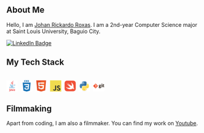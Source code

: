 
  ## About Me
  Hello, I am <a href="https://rickardo-roxas.github.io">Johan Rickardo Roxas</a>. I am a 2nd-year Computer Science major at Saint Louis University, Baguio City. 

<div id="badges">
  <a href="https://www.linkedin.com/in/johan-rickardo-roxas/">
    <img src="https://img.shields.io/badge/LinkedIn-blue?style=for-the-badge&logo=linkedin&logoColor=white" alt="LinkedIn Badge"/>
  </a>
</div>

## My Tech Stack
<div id="stack">
  <br>
    <img src="https://github.com/devicons/devicon/blob/master/icons/java/java-original-wordmark.svg" title="Java" alt="Java" width="30" height="30"/>&nbsp;
  <img src="https://github.com/devicons/devicon/blob/master/icons/css3/css3-plain-wordmark.svg"  title="CSS3" alt="CSS" width="30" height="30"/>&nbsp;
  <img src="https://github.com/devicons/devicon/blob/master/icons/html5/html5-original.svg" title="HTML5" alt="HTML" width="30" height="30"/>&nbsp;
  <img src="https://github.com/devicons/devicon/blob/master/icons/javascript/javascript-original.svg" title="JavaScript" alt="JavaScript" width="30" height="30"/>&nbsp;
  <img src="https://github.com/devicons/devicon/blob/master/icons/swift/swift-original.svg" title="Swift" alt="Swift" width="30" height="30"/>&nbsp;
   <img src="https://github.com/devicons/devicon/blob/master/icons/python/python-original.svg" title="Python" alt="Python" width="30" height="30"/>&nbsp;
    <img src="https://github.com/devicons/devicon/blob/master/icons/git/git-original-wordmark.svg" title="Git" alt="Git" width="30" height="30"/>&nbsp;  
</div>

## Filmmaking
Apart from coding, I am also a filmmaker. You can find my work on <a href="https://www.youtube.com/c/JohanRoxas">Youtube</a>.
